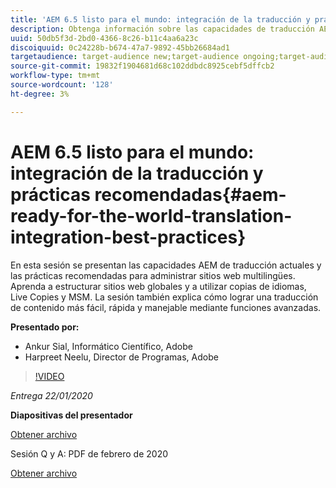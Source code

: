 ```yaml
---
title: 'AEM 6.5 listo para el mundo: integración de la traducción y prácticas recomendadas'
description: Obtenga información sobre las capacidades de traducción AEM actuales y las prácticas recomendadas para administrar sitios web multilingües. Aprenda a estructurar sitios web globales, usar copias de idiomas, Live Copies y MSM. Consiga una traducción de contenido más fácil, rápida y manejable mediante funciones avanzadas.
uuid: 50db5f3d-2bd0-4366-8c26-b11c4aa6a23c
discoiquuid: 0c24228b-b674-47a7-9892-45bb26684ad1
targetaudience: target-audience new;target-audience ongoing;target-audience upgrader
source-git-commit: 19832f1904681d68c102ddbdc8925cebf5dffcb2
workflow-type: tm+mt
source-wordcount: '128'
ht-degree: 3%

---
```



# AEM 6.5 listo para el mundo: integración de la traducción y prácticas recomendadas{#aem-ready-for-the-world-translation-integration-best-practices}

En esta sesión se presentan las capacidades AEM de traducción actuales y las prácticas recomendadas para administrar sitios web multilingües. Aprenda a estructurar sitios web globales y a utilizar copias de idiomas, Live Copies y MSM. La sesión también explica cómo lograr una traducción de contenido más fácil, rápida y manejable mediante funciones avanzadas.

**Presentado por:**

* Ankur Sial, Informático Científico, Adobe
* Harpreet Neelu, Director de Programas, Adobe

>[!VIDEO](https://video.tv.adobe.com/v/31153?quality=9)

*Entrega 22/01/2020*

**Diapositivas del presentador**

[Obtener archivo](assets/gems-2020-translations.pdf)

Sesión Q y A: PDF de febrero de 2020

[Obtener archivo](assets/aem-gems-translationqnafeb2020.pdf)
